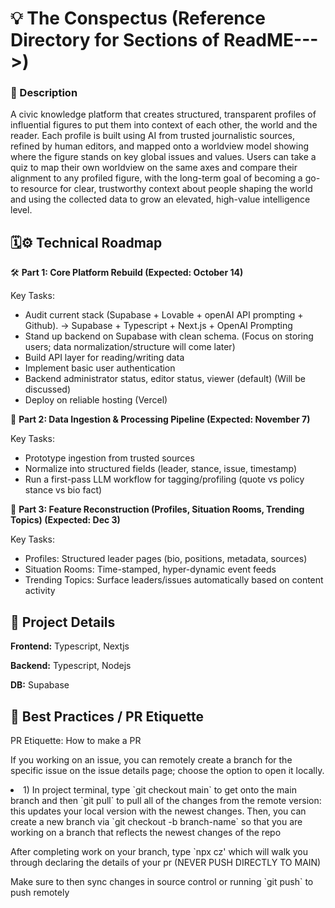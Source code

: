 <h1> 💡 The Conspectus (Reference Directory for Sections of ReadME--->) </h1>
<h3> 📄 Description </h3>
<p>A civic knowledge platform that creates structured, transparent profiles of influential figures to put them into context of each other, 
  the world and the reader. Each profile is built using AI from trusted journalistic sources, refined by human editors, 
  and mapped onto a worldview model showing where the figure stands on key global issues and values. 
  Users can take a quiz to map their own worldview on the same axes and compare their alignment to any profiled figure, 
  with the long-term goal of becoming a go-to resource for clear, 
  trustworthy context about people shaping the world and using the collected data to grow an elevated, high-value intelligence level.</p>


<h2> 🗓️⚙️ Technical Roadmap </h2>


 🛠️ **Part 1: Core Platform Rebuild (Expected: October 14)**
<p> Key Tasks: </p>
<ul>
  <li> Audit current stack (Supabase + Lovable + openAI API prompting + Github). -> Supabase + Typescript + Next.js + OpenAI Prompting  </li>
  <li> Stand up backend on Supabase with clean schema. (Focus on storing users; data normalization/structure will come later) </li>
  <li> Build API layer for reading/writing data </li>
  <li> Implement basic user authentication </li>
  <li> Backend administrator status, editor status, viewer (default) (Will be discussed) </li>
  <li> Deploy on reliable hosting (Vercel) </li>
</ul>


🔀 **Part 2: Data Ingestion & Processing Pipeline (Expected: November 7)**
<p> Key Tasks: </p>
<ul>
  <li> Prototype ingestion from trusted sources  </li>
  <li> Normalize into structured fields (leader, stance, issue, timestamp) </li>
  <li> Run a first-pass LLM workflow for tagging/profiling (quote vs policy stance vs bio fact)	</li>
</ul>


🏁 **Part 3: Feature Reconstruction (Profiles, Situation Rooms, Trending Topics) (Expected: Dec 3)**
<p> Key Tasks: </p>
<ul>
  <li> Profiles: Structured leader pages (bio, positions, metadata, sources)  </li>
  <li> Situation Rooms: Time-stamped, hyper-dynamic event feeds </li>
  <li> Trending Topics: Surface leaders/issues automatically based on content activity	</li>
</ul>


<h2> 🔑 Project Details </h2>

**Frontend:** Typescript, Nextjs
<p></p>

**Backend:** Typescript, Nodejs
<p></p>

**DB:** Supabase



<h2> 💯 Best Practices / PR Etiquette </h2>
<p> PR Etiquette: How to make a PR </p>
<p> If you working on an issue, you can remotely create a branch for the specific issue on the issue details page; choose the option to open it locally.</p>
<li> 1) In project terminal, type `git checkout main` to get onto the main branch and then `git pull` to pull all of the changes from the remote version: this updates your local version with the newest changes. Then, you can create a new branch via `git checkout -b branch-name` so that you are working on a branch that reflects the newest changes of the repo </li>
<p> After completing work on your branch, type `npx cz' which will walk you through declaring the details of your pr (NEVER PUSH DIRECTLY TO MAIN)</p>
<p> Make sure to then sync changes in source control or running `git push` to push remotely </p>


